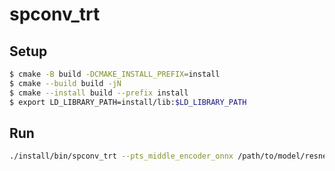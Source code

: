 # spconv_trt


## Setup

```bash
$ cmake -B build -DCMAKE_INSTALL_PREFIX=install
$ cmake --build build -jN
$ cmake --install build --prefix install
$ export LD_LIBRARY_PATH=install/lib:$LD_LIBRARY_PATH
```

## Run

```bash
./install/bin/spconv_trt --pts_middle_encoder_onnx /path/to/model/resnet50/lidar.backbone.xyz.onnx
```

